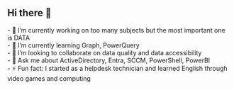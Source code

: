 ## Hi there 👋

<!--
**Sebperault/Sebperault** is a ✨ _special_ ✨ repository because its `README.md` (this file) appears on your GitHub profile.

Here are some ideas to get you started: --!>

- 🔭 I’m currently working on too many subjects but the most important one is DATA<br>
- 🌱 I’m currently learning Graph, PowerQuery<br>
- 👯 I’m looking to collaborate on data quality and data accessibility<br>
- 💬 Ask me about ActiveDirectory, Entra, SCCM, PowerShell, PowerBI<br>
- ⚡ Fun fact: I started as a helpdesk technician and learned English through video games and computing<br>
